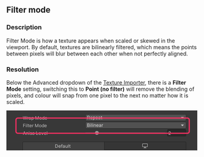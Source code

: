 ## Filter mode
### Description
Filter Mode is how a texture appears when scaled or skewed in the viewport. By default, textures are bilinearly filtered, which means the points between pixels will blur between each other when not perfectly aligned.  

### Resolution
Below the Advanced dropdown of the [Texture Importer](https://docs.unity3d.com/Manual/class-TextureImporter.html#advanced), there is a **Filter Mode** setting, switching this to **Point (no filter)** will remove the blending of pixels, and colour will snap from one pixel to the next no matter how it is scaled.  

![Filter Mode Setting](filter-mode.png)